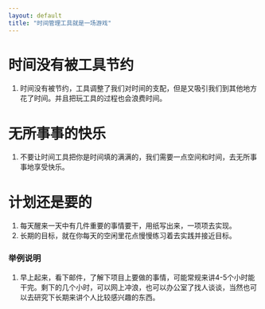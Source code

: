 ```yaml
---
layout: default
title: "时间管理工具就是一场游戏"
---
```



# 时间没有被工具节约

1. 时间没有被节约，工具调整了我们对时间的支配，但是又吸引我们到其他地方花了时间。并且把玩工具的过程也会浪费时间。

# 无所事事的快乐

1. 不要让时间工具把你是时间填的满满的，我们需要一点空间和时间，去无所事事地享受快乐。

# 计划还是要的
1. 每天醒来一天中有几件重要的事情要干，用纸写出来，一项项去实现。
2. 长期的目标，就在你每天的空闲里花点慢慢练习着去实践并接近目标。

### 举例说明
1. 早上起来，看下邮件，了解下项目上要做的事情，可能常规来讲4-5个小时能干完。剩下的几个小时，可以网上冲浪，也可以办公室了找人谈谈，当然也可以去研究下长期来讲个人比较感兴趣的东西。
